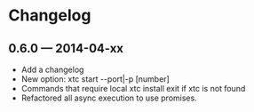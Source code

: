 # Changelog

## 0.6.0 — 2014-04-xx
- Add a changelog
- New option: xtc start --port|-p [number]
- Commands that require local xtc install exit if xtc is not found
- Refactored all async execution to use promises.
